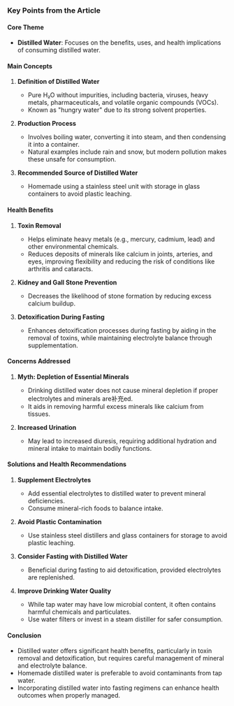 ### Key Points from the Article

#### Core Theme
- **Distilled Water**: Focuses on the benefits, uses, and health implications of consuming distilled water.

#### Main Concepts
1. **Definition of Distilled Water**
   - Pure H₂O without impurities, including bacteria, viruses, heavy metals, pharmaceuticals, and volatile organic compounds (VOCs).
   - Known as "hungry water" due to its strong solvent properties.

2. **Production Process**
   - Involves boiling water, converting it into steam, and then condensing it into a container.
   - Natural examples include rain and snow, but modern pollution makes these unsafe for consumption.

3. **Recommended Source of Distilled Water**
   - Homemade using a stainless steel unit with storage in glass containers to avoid plastic leaching.

#### Health Benefits
1. **Toxin Removal**
   - Helps eliminate heavy metals (e.g., mercury, cadmium, lead) and other environmental chemicals.
   - Reduces deposits of minerals like calcium in joints, arteries, and eyes, improving flexibility and reducing the risk of conditions like arthritis and cataracts.

2. **Kidney and Gall Stone Prevention**
   - Decreases the likelihood of stone formation by reducing excess calcium buildup.

3. **Detoxification During Fasting**
   - Enhances detoxification processes during fasting by aiding in the removal of toxins, while maintaining electrolyte balance through supplementation.

#### Concerns Addressed
1. **Myth: Depletion of Essential Minerals**
   - Drinking distilled water does not cause mineral depletion if proper electrolytes and minerals are补充ed.
   - It aids in removing harmful excess minerals like calcium from tissues.

2. **Increased Urination**
   - May lead to increased diuresis, requiring additional hydration and mineral intake to maintain bodily functions.

#### Solutions and Health Recommendations
1. **Supplement Electrolytes**
   - Add essential electrolytes to distilled water to prevent mineral deficiencies.
   - Consume mineral-rich foods to balance intake.

2. **Avoid Plastic Contamination**
   - Use stainless steel distillers and glass containers for storage to avoid plastic leaching.

3. **Consider Fasting with Distilled Water**
   - Beneficial during fasting to aid detoxification, provided electrolytes are replenished.

4. **Improve Drinking Water Quality**
   - While tap water may have low microbial content, it often contains harmful chemicals and particulates.
   - Use water filters or invest in a steam distiller for safer consumption.

#### Conclusion
- Distilled water offers significant health benefits, particularly in toxin removal and detoxification, but requires careful management of mineral and electrolyte balance.
- Homemade distilled water is preferable to avoid contaminants from tap water.
- Incorporating distilled water into fasting regimens can enhance health outcomes when properly managed.